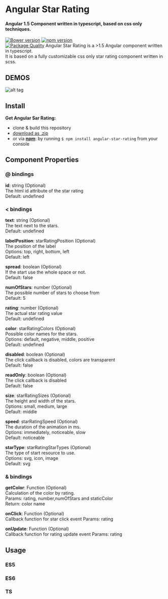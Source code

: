 # Angular Star Rating
#### Angular 1.5 Component written in typescript, based on css only techniques.

[![Bower version](https://badge.fury.io/bo/angular-star-rating.svg)](https://badge.fury.io/bo/angular-star-rating)
[![npm version](https://badge.fury.io/js/angular-star-rating.svg)](https://badge.fury.io/js/angular-star-rating)  
[![Package Quality](http://npm.packagequality.com/badge/angular-star-rating.png)](http://packagequality.com/#?package=angular-star-rating)
Angular Star Rating is a >1.5 Angular component written in typescript.   
It is based on a fully customizable css only star rating component written in scss. 

## DEMOS
![alt tag](https://github.com/BioPhoton/angular-star-rating/blob/master/resources/star-rating-options.PNG)

## Install

**Get Angular Sar Rating:**
 - clone & build this repository
 - [download as .zip](https://github.com/BioPhoton/angular-star-rating/releases)
 - or via **[npm](https://www.npmjs.org/)**: by running `$ npm install angular-star-rating` from your console
 
## Component Properties

### @ bindings

**id**: string (Optional)  
The html id attribute of the star rating   
Default: undefined

### < bindings

**text**: string (Optional)  
The text next to the stars.  
Default: undefined  

**labelPosition**: starRatingPosition (Optional)  
The position of the label  
Options: top, right, bottom, left  
Default: left  

**spread**: boolean (Optional)  
If the start use the whole space or not.  
Default: false  

**numOfStars**: number (Optional)  
The possible number of stars to choose from  
Default: 5

**rating**: number (Optional)  
The actual star rating value  
Default: undefined  

**color**: starRatingColors (Optional)  
Possible color names for the stars.  
Options: default, negative, middle, positive  
Default: undefined

**disabled**: boolean (Optional)  
The click callback is disabled, colors are transparent   
Default: false  
  
**readOnly**: boolean (Optional)  
The click callback is disabled  
Default: false  

**size**: starRatingSizes (Optional)  
The height and width of the stars.    
Options: small, medium, large  
Default: middle  

**speed**: starRatingSpeed (Optional)  
The duration of the animation in ms.   
Options: immediately, noticeable, slow  
Default: noticeable  

**starType**: starRatingStarTypes (Optional)  
The type of start resource to use.     
Options: svg, icon, image  
Default: svg  

### & bindings

**getColor**: Function (Optional)  
Calculation of the color by rating.  
Params: rating, number,numOfStars and staticColor  
Return: color name  

**onClick**: Function (Optional)  
Callback function for star click event 
Params: rating

**onUpdate**: Function (Optional)  
Callback function for rating update event 
Params: rating

## Usage 
### ES5
### ES6 
### TS 